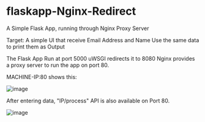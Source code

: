 # flaskapp-Nginx-Redirect
A Simple Flask App, running through Nginx Proxy Server

Target:
A simple UI that receive Email Address and Name
Use the same data to print them as Output

The Flask App Run at port 5000
uWSGI redirects it to 8080
Nginx provides a proxy server to run the app on port 80.

MACHINE-IP:80 shows this:

![image](https://user-images.githubusercontent.com/92083624/196174482-49aa94e5-1ea4-4749-ac3d-db7611258f73.png)


After entering data, "IP/process" API is also available on Port 80.

![image](https://user-images.githubusercontent.com/92083624/196175026-29c73e57-7857-42e3-a56e-f8253faac9ce.png)
